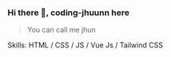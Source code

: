 ### Hi there 👋, coding-jhuunn here

 > You can call me jhun

Skills:  HTML / CSS / JS / Vue Js / Tailwind CSS


